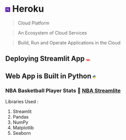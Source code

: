 # <img src="Heroku.png" width=3%> Heroku

> Cloud Platform

> An Ecosystem of Cloud Services

> Build, Run and Operate Applications in the Cloud

## Deploying Streamlit App <img src="Streamlit.png" width=3%>

## Web App is Built in Python <img src="Python.png" width=2%>

### NBA Basketball Player Stats 🏀 [NBA Streamlite](https://nba-streamlit.herokuapp.com/)

Libraries Used :

1. Streamlit
2. Pandas
3. NumPy
4. Matplotlib
5. Seaborn
